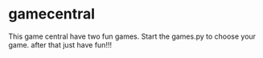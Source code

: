 # gamecentral
This game central have two fun games. 
Start the games.py to choose your game. 
after that just have fun!!! 

